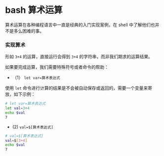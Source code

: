 # bash 算术运算

算术运算在各种编程语言中一直是经典的入门实现案例，在 shell 中了解他们也并不是多么困难的事。
### 实现算术
形如 `3+4` 的运算，直接运行会得到 `3+4` 的字符串，而非我们期求的运算结果。

如果要完成运算，我们需要特殊符号或者命令的帮助：
- （1） `let var=算术表达式`

使用 `let` 命令进行计算的结果是不会被自动保存或返回的，需要一个变量来寄放，如下示例：
 
```bash
# let var=算术表达式
let val=3+4
echo $val
7
```
- (2) `val=$[算术表达式]`
```bash
# val=$[算术表达式]
val=$[3+4]
echo $val
7
```